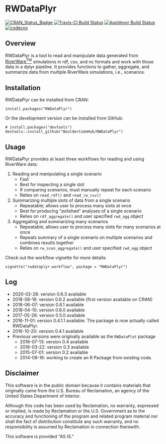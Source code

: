 RWDataPlyr
=================


[![CRAN_Status_Badge](https://www.r-pkg.org/badges/version/RWDataPlyr)](https://cran.r-project.org/package=RWDataPlyr)
[![Travis-CI Build Status](https://travis-ci.org/BoulderCodeHub/RWDataPlyr.svg?branch=master)](https://travis-ci.org/BoulderCodeHub/RWDataPlyr)
[![AppVeyor Build Status](https://ci.appveyor.com/api/projects/status/github/BoulderCodeHub/RWDataPlyr?branch=master&svg=true)](https://ci.appveyor.com/project/BoulderCodeHub/RWDataPlyr)
[![codecov](https://codecov.io/gh/BoulderCodeHub/RWDataPlyr/branch/master/graphs/badge.svg)](https://codecov.io/gh/BoulderCodeHub/RWDataPlyr)

## Overview

RWDataPlyr is a tool to read and manipulate data generated from [RiverWare<sup>TM</sup>](http://www.riverware.org) simulations in rdf, csv, and nc formats and work with those data in a dplyr pipeline. It provides functions to gather,  aggregate, and summarize data from multiple RiverWare simulations, i.e., scenarios.

## Installation

RWDataPlyr can be installed from CRAN:

```{r, eval = FALSE}
install.packages("RWDataPlyr")
```

Or the development version can be installed from GitHub:

```{r, eval=FALSE}
# install.packages("devtools")
devtools::install_github("BoulderCodeHub/RWDataPlyr")
```

## Usage

RWDataPlyr provides at least three workflows for reading and using RiverWare data:

1. Reading and manipulating a single scenario
    * Fast
    * Best for inspecting a single slot
    * If comparing scenarios, must manually repeat for each scenario
    * Relies on `read_rdf()` and `read_rw_csv()`
2. Summarizing multiple slots of data from a single scenario
    * Repeatable; allows user to process many slots at once
    * Best for producing "polished" analyses of a single scenario
    * Relies on `rdf_aggregate()` and user specified `rwd_agg` object
3. Aggregating and summarizing many scenarios
    * Repeatable; allows user to process many slots for many scenarios at once
    * Repeats summary of a single scenario on multiple scenarios and combines results together
    * Relies on `rw_scen_aggregate()` and user specified `rwd_agg` object

Check out the workflow vignette for more details:

```{r, eval = FALSE}
vignette("rwdataplyr-workflow", package = "RWDataPlyr")
```

## Log
* 2020-02-28: version 0.6.3 available
* 2018-08-16: version 0.6.2 available (first version available on CRAN)
* 2018-06-07: version 0.6.1 available
* 2018-04-10: version 0.6.0 available
* 2017-05-26: version 0.5.0 available
* 2016-11-01: version 0.4.1.1 available. The package is now actually called RWDataPlyr.
* 2016-10-20: version 0.4.1 available
* Previous versions were originally available as the `RWDataPlot` package
  * 2016-07-13: version 0.4 available
  * 2016-03-22: version 0.3 available
  * 2015-07-01: version 0.2 available
  * 2014-09-16: working to create an R Package from existing code.
  
## Disclaimer

This software is in the public domain because it contains materials that originally came from the U.S. Bureau of Reclamation, an agency of the United States Department of Interior. 

Although this code has been used by Reclamation, no warranty, expressed or implied, is made by Reclamation or the U.S. Government as to the accuracy and functioning of the program and related program material nor shall the fact of distribution constitute any such warranty, and no responsibility is assumed by Reclamation in connection therewith.

This software is provided "AS IS."
